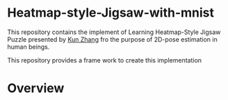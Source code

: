 # Heatmap-style-Jigsaw-with-mnist
This repository contains the implement of Learning Heatmap-Style Jigsaw Puzzle presented by [Kun Zhang](https://arxiv.org/abs/2012.07101) fro the purpose of 2D-pose estimation in human beings.

This repository provides a frame work to create this implementation

# Overview
